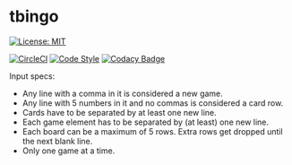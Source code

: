 # tbingo

[![License: MIT](https://img.shields.io/badge/License-MIT-yellow.svg)](https://opensource.org/licenses/MIT)

[![CircleCI](https://circleci.com/gh/ElliottLandsborough/tbingo.svg?style=svg)](https://circleci.com/gh/ElliottLandsborough/tbingo)
[![Code Style](https://github.styleci.io/repos/578703772/shield?style=flat&branch=main)](https://github.styleci.io/repos/578703772)
[![Codacy Badge](https://app.codacy.com/project/badge/Grade/1b90d4c402fa4eacbb1d3b90a56a0f0c)](https://www.codacy.com/gh/ElliottLandsborough/tbingo/dashboard?utm_source=github.com&amp;utm_medium=referral&amp;utm_content=ElliottLandsborough/tbingo&amp;utm_campaign=Badge_Grade)

Input specs:

 - Any line with a comma in it is considered a new game.
 - Any line with 5 numbers in it and no commas is considered a card row.
 - Cards have to be separated by at least one new line.
 - Each game element has to be separated by (at least) one new line.
 - Each board can be a maximum of 5 rows. Extra rows get dropped until the next blank line.
 - Only one game at a time.